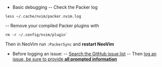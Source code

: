 - Basic debugging
-- Check the Packer log
```
less ~/.cache/nvim/packer.nvim.log
```
-- Remove your compiled Packer plugins with
```
rm -r ~/.config/nvim/plugin`
```
Then in NeoVim run `:PackerSync` and **restart NeoVim**
- Before logging an issue:
-- [Search the GitHub issue list](https://github.com/NvChad/NvChad/issues?q=is%3Aissue)
-- Then [log an issue, be sure to provide **all prompted information**](https://github.com/NvChad/NvChad/issues/new/choose)
